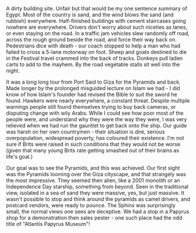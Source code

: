 A dirty building site. Unfair but that would be my one sentence summary of Egypt. Most of the country is sand, and the wind blows the sand (and rubbish) everywhere. Half-finished buildings with cement staircases going nowhere are everywhere. Drivers don't worry about such niceties as lanes, or even staying on the road. In a traffic jam vehicles slew randomly off road, across the rough ground beside the road, and force their way back on. Pedestrians dice with death - our coach stopped to help a man who had failed to cross a 5-lane motorway on foot. Sheep and goats destined to die in the Festival travel crammed into the back of tracks. Donkeys pull laden carts to add to the mayhem. By the road vegetable stalls sit well into the night.

It was a long long tour from Port Said to Giza for the Pyramids and back. Made longer by the prolonged misguided lecture on Islam we had - I did know of how Islam's founder had revised the Bible to suit the sword he found. Hawkers were nearly everywhere, a constant threat. Despite multiple warnings people still found themselves trying to buy back cameras, or disputing change with wily Arabs. While I could see how poor most of the people were, and understand why they were the way they were, I was very relieved when we had run the gauntlet to get back onto the ship. Our guide was harsh on her own countrymen - their situation is dire, serious overpopulation, widespread poverty, has coloured their existence. I'm not sure if Brits were raised in such conditions that they would not be worse (given that many young Brits rate getting smashed out of their brains as life's goal.)

Our goal was to see the Pyramids, and this was achieved. Our first sight was the Pyramids looming over the Giza cityscape, and that strangely was the most impressive. They seemed then alien, like a 2001 monolith or an Independence Day starship, something from beyond. Seen in the traditional view, isolated in a sea of sand they were massive, yes, but just massive. It wasn't possible to stop and think around the pyramids as camel drivers, and postcard vendors, were ready to pounce. The Sphinx was surprisingly small, the normal views one sees are deceptive. We had a stop in a Papyrus shop for a demonstration then sales pester - one such place had the odd title of "Atlantis Papyrus Museum"!
